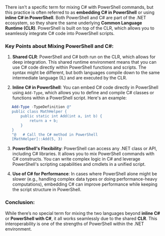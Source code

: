 
There isn't a specific term for mixing C# with PowerShell commands, but this practice is often referred to as **embedding C# in PowerShell** or using **inline C# in PowerShell**. Both PowerShell and C# are part of the .NET ecosystem, so they share the same underlying **Common Language Runtime (CLR)**. PowerShell is built on top of the CLR, which allows you to seamlessly integrate C# code into PowerShell scripts.

### Key Points about Mixing PowerShell and C#:

1. **Shared CLR**: PowerShell and C# both run on the CLR, which allows for deep integration. This shared runtime environment means that you can use C# code directly within PowerShell functions and scripts. The syntax might be different, but both languages compile down to the same intermediate language (IL) and are executed by the CLR.

2. **Inline C# in PowerShell**: You can embed C# code directly in PowerShell using `Add-Type`, which allows you to define and compile C# classes or functions within a PowerShell script. Here's an example:
   
```powershell
   Add-Type -TypeDefinition @"
   public class MathHelper {
       public static int Add(int a, int b) {
           return a + b;
       }
   }
   "@   # Call the C# method in PowerShell
   [MathHelper]::Add(5, 3)
```
   

3. **PowerShell's Flexibility**: PowerShell can access any .NET class or API, including C# libraries. It allows you to mix PowerShell commands with C# constructs. You can write complex logic in C# and leverage PowerShell's scripting capabilities and cmdlets in a unified script.

4. **Use of C# for Performance**: In cases where PowerShell alone might be slower (e.g., handling complex data types or doing performance-heavy computations), embedding C# can improve performance while keeping the script structure in PowerShell.

### Conclusion:
While there’s no special term for mixing the two languages beyond **inline C#** or **PowerShell with C#**, it all works seamlessly due to the shared **CLR**. This interoperability is one of the strengths of PowerShell within the .NET environment.